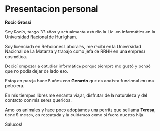 

# Presentacion personal



**Rocio Grossi**




Soy Rocío, tengo 33 años y actualmente estudio la Lic. en informática en la Universidad Nacional de Hurligham.

Soy licenciada en Relaciones Laborales, me recibí en la Universidad Nacional de La Matanza y trabajo como jefa de RRHH en una empresa cosmética.

Decidí empezar a estudiar informática porque siempre me gustó y pensé que no podía dejar de lado eso.

Estoy en pareja hace 8 años con **Gerardo** que es analista funcional en una petrolera.

En mis tiempos libres me encanta viajar, disfrutar de la naturaleza y del contacto con mis seres queridos.

Amo los animales y hace poco adoptamos una perrita que se llama **Teresa**, tiene 5 meses, es rescatada y la cuidamos como si fuera nuestra hija.

Saludos!
